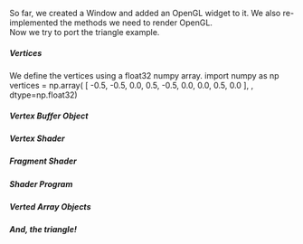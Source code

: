 So far, we created a Window and added an OpenGL widget to it. We also re-implemented the methods we need to render OpenGL. <br>
Now we try to port the triangle example.<br>

##### Vertices
We define the vertices using a float32 numpy array.
    import numpy as np
    vertices = np.array( [ -0.5, -0.5, 0.0,
                            0.5, -0.5, 0.0,
                            0.0,  0.5, 0.0 ], , dtype=np.float32) 
                            
##### Vertex Buffer Object

##### Vertex Shader

##### Fragment Shader

##### Shader Program

##### Verted Array Objects

##### And, the triangle!
